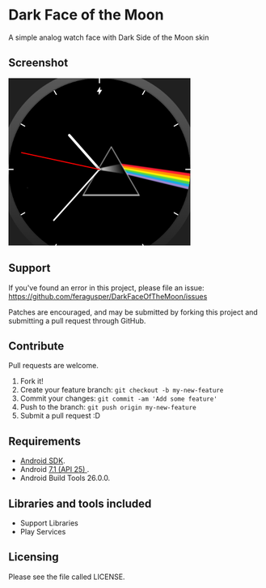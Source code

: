 # Dark Face of the Moon

A simple analog watch face with Dark Side of the Moon skin

Screenshot
-----------------
![Watchface](/etc/watchface.png?raw=true)

Support
-----------------
If you've found an error in this project, please file an issue: https://github.com/feragusper/DarkFaceOfTheMoon/issues

Patches are encouraged, and may be submitted by forking this project and submitting a pull request through GitHub.

Contribute
-----------------
Pull requests are welcome.

1. Fork it!
2. Create your feature branch: `git checkout -b my-new-feature`
3. Commit your changes: `git commit -am 'Add some feature'`
4. Push to the branch: `git push origin my-new-feature`
5. Submit a pull request :D

Requirements
-----------------
- [Android SDK](http://developer.android.com/sdk/index.html).
- Android [7.1 (API 25) ](http://developer.android.com/tools/revisions/platforms.html#7.1).
- Android Build Tools 26.0.0.

Libraries and tools included
-----------------
- Support Libraries
- Play Services

Licensing
---------
Please see the file called LICENSE.